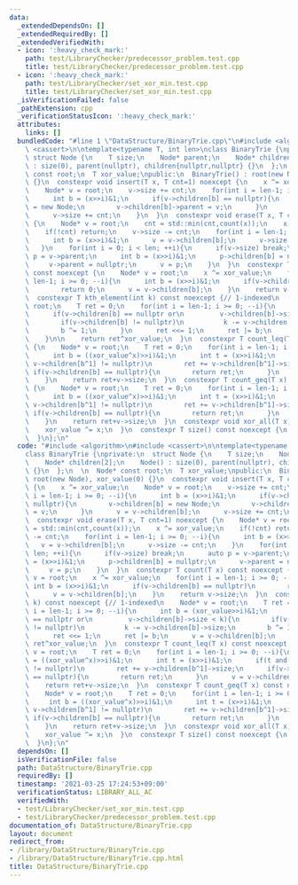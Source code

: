 ```yaml
---
data:
  _extendedDependsOn: []
  _extendedRequiredBy: []
  _extendedVerifiedWith:
  - icon: ':heavy_check_mark:'
    path: test/LibraryChecker/predecessor_problem.test.cpp
    title: test/LibraryChecker/predecessor_problem.test.cpp
  - icon: ':heavy_check_mark:'
    path: test/LibraryChecker/set_xor_min.test.cpp
    title: test/LibraryChecker/set_xor_min.test.cpp
  _isVerificationFailed: false
  _pathExtension: cpp
  _verificationStatusIcon: ':heavy_check_mark:'
  attributes:
    links: []
  bundledCode: "#line 1 \"DataStructure/BinaryTrie.cpp\"\n#include <algorithm>\n#include\
    \ <cassert>\n\ntemplate<typename T, int len>\nclass BinaryTrie {\nprivate:\n \
    \ struct Node {\n    T size;\n    Node* parent;\n    Node* children[2];\n    Node()\
    \ : size(0), parent(nullptr), children{nullptr,nullptr} {}\n  };\n  \n  Node*\
    \ const root;\n  T xor_value;\npublic:\n  BinaryTrie() : root(new Node), xor_value(0)\
    \ {}\n  constexpr void insert(T x, T cnt=1) noexcept {\n    x ^= xor_value;\n\
    \    Node* v = root;\n    v->size += cnt;\n    for(int i = len-1; i >= 0; --i){\n\
    \      int b = (x>>i)&1;\n      if(v->children[b] == nullptr){\n        v->children[b]\
    \ = new Node;\n        v->children[b]->parent = v;\n      }\n      v = v->children[b];\n\
    \      v->size += cnt;\n    }\n  }\n  constexpr void erase(T x, T cnt=1) noexcept\
    \ {\n    Node* v = root;\n    cnt = std::min(cnt,count(x));\n    x ^= xor_value;\n\
    \    if(!cnt) return;\n    v->size -= cnt;\n    for(int i = len-1; i >= 0; --i){\n\
    \      int b = (x>>i)&1;\n      v = v->children[b];\n      v->size -= cnt;\n \
    \   }\n    for(int i = 0; i < len; ++i){\n      if(v->size) break;\n      auto\
    \ p = v->parent;\n      int b = (x>>i)&1;\n      p->children[b] = nullptr;\n \
    \     v->parent = nullptr;\n      v = p;\n    }\n  }\n  constexpr T count(T x)\
    \ const noexcept {\n    Node* v = root;\n    x ^= xor_value;\n    for(int i =\
    \ len-1; i >= 0; --i){\n      int b = (x>>i)&1;\n      if(v->children[b] == nullptr)\n\
    \        return 0;\n      v = v->children[b];\n    }\n    return v->size;\n  }\n\
    \  constexpr T kth_element(int k) const noexcept {// 1-indexed\n    Node* v =\
    \ root;\n    T ret = 0;\n    for(int i = len-1; i >= 0; --i){\n      int b = (xor_value>>i)&1;\n\
    \      if(v->children[b] == nullptr or\n         v->children[b]->size < k){\n\
    \        if(v->children[b] != nullptr)\n          k -= v->children[b]->size;\n\
    \        b ^= 1;\n      }\n      ret <<= 1;\n      ret |= b;\n      v = v->children[b];\n\
    \    }\n\n    return ret^xor_value;\n  }\n  constexpr T count_leq(T x) const noexcept\
    \ {\n    Node* v = root;\n    T ret = 0;\n    for(int i = len-1; i >= 0; --i){\n\
    \      int b = ((xor_value^x)>>i)&1;\n      int t = (x>>i)&1;\n      if(t and\
    \ v->children[b^1] != nullptr)\n        ret += v->children[b^1]->size;\n     \
    \ if(v->children[b] == nullptr){\n        return ret;\n      }\n      v = v->children[b];\n\
    \    }\n    return ret+v->size;\n  }\n  constexpr T count_geq(T x) const noexcept\
    \ {\n    Node* v = root;\n    T ret = 0;\n    for(int i = len-1; i >= 0; --i){\n\
    \      int b = ((xor_value^x)>>i)&1;\n      int t = (x>>i)&1;\n      if((!t) and\
    \ v->children[b^1] != nullptr)\n        ret += v->children[b^1]->size;\n     \
    \ if(v->children[b] == nullptr){\n        return ret;\n      }\n      v = v->children[b];\n\
    \    }\n    return ret+v->size;\n  }\n  constexpr void xor_all(T x) noexcept {\n\
    \    xor_value ^= x;\n  }\n  constexpr T size() const noexcept {\n    return root->size;\n\
    \  }\n};\n"
  code: "#include <algorithm>\n#include <cassert>\n\ntemplate<typename T, int len>\n\
    class BinaryTrie {\nprivate:\n  struct Node {\n    T size;\n    Node* parent;\n\
    \    Node* children[2];\n    Node() : size(0), parent(nullptr), children{nullptr,nullptr}\
    \ {}\n  };\n  \n  Node* const root;\n  T xor_value;\npublic:\n  BinaryTrie() :\
    \ root(new Node), xor_value(0) {}\n  constexpr void insert(T x, T cnt=1) noexcept\
    \ {\n    x ^= xor_value;\n    Node* v = root;\n    v->size += cnt;\n    for(int\
    \ i = len-1; i >= 0; --i){\n      int b = (x>>i)&1;\n      if(v->children[b] ==\
    \ nullptr){\n        v->children[b] = new Node;\n        v->children[b]->parent\
    \ = v;\n      }\n      v = v->children[b];\n      v->size += cnt;\n    }\n  }\n\
    \  constexpr void erase(T x, T cnt=1) noexcept {\n    Node* v = root;\n    cnt\
    \ = std::min(cnt,count(x));\n    x ^= xor_value;\n    if(!cnt) return;\n    v->size\
    \ -= cnt;\n    for(int i = len-1; i >= 0; --i){\n      int b = (x>>i)&1;\n   \
    \   v = v->children[b];\n      v->size -= cnt;\n    }\n    for(int i = 0; i <\
    \ len; ++i){\n      if(v->size) break;\n      auto p = v->parent;\n      int b\
    \ = (x>>i)&1;\n      p->children[b] = nullptr;\n      v->parent = nullptr;\n \
    \     v = p;\n    }\n  }\n  constexpr T count(T x) const noexcept {\n    Node*\
    \ v = root;\n    x ^= xor_value;\n    for(int i = len-1; i >= 0; --i){\n     \
    \ int b = (x>>i)&1;\n      if(v->children[b] == nullptr)\n        return 0;\n\
    \      v = v->children[b];\n    }\n    return v->size;\n  }\n  constexpr T kth_element(int\
    \ k) const noexcept {// 1-indexed\n    Node* v = root;\n    T ret = 0;\n    for(int\
    \ i = len-1; i >= 0; --i){\n      int b = (xor_value>>i)&1;\n      if(v->children[b]\
    \ == nullptr or\n         v->children[b]->size < k){\n        if(v->children[b]\
    \ != nullptr)\n          k -= v->children[b]->size;\n        b ^= 1;\n      }\n\
    \      ret <<= 1;\n      ret |= b;\n      v = v->children[b];\n    }\n\n    return\
    \ ret^xor_value;\n  }\n  constexpr T count_leq(T x) const noexcept {\n    Node*\
    \ v = root;\n    T ret = 0;\n    for(int i = len-1; i >= 0; --i){\n      int b\
    \ = ((xor_value^x)>>i)&1;\n      int t = (x>>i)&1;\n      if(t and v->children[b^1]\
    \ != nullptr)\n        ret += v->children[b^1]->size;\n      if(v->children[b]\
    \ == nullptr){\n        return ret;\n      }\n      v = v->children[b];\n    }\n\
    \    return ret+v->size;\n  }\n  constexpr T count_geq(T x) const noexcept {\n\
    \    Node* v = root;\n    T ret = 0;\n    for(int i = len-1; i >= 0; --i){\n \
    \     int b = ((xor_value^x)>>i)&1;\n      int t = (x>>i)&1;\n      if((!t) and\
    \ v->children[b^1] != nullptr)\n        ret += v->children[b^1]->size;\n     \
    \ if(v->children[b] == nullptr){\n        return ret;\n      }\n      v = v->children[b];\n\
    \    }\n    return ret+v->size;\n  }\n  constexpr void xor_all(T x) noexcept {\n\
    \    xor_value ^= x;\n  }\n  constexpr T size() const noexcept {\n    return root->size;\n\
    \  }\n};\n"
  dependsOn: []
  isVerificationFile: false
  path: DataStructure/BinaryTrie.cpp
  requiredBy: []
  timestamp: '2021-03-25 17:24:53+09:00'
  verificationStatus: LIBRARY_ALL_AC
  verifiedWith:
  - test/LibraryChecker/set_xor_min.test.cpp
  - test/LibraryChecker/predecessor_problem.test.cpp
documentation_of: DataStructure/BinaryTrie.cpp
layout: document
redirect_from:
- /library/DataStructure/BinaryTrie.cpp
- /library/DataStructure/BinaryTrie.cpp.html
title: DataStructure/BinaryTrie.cpp
---
```

